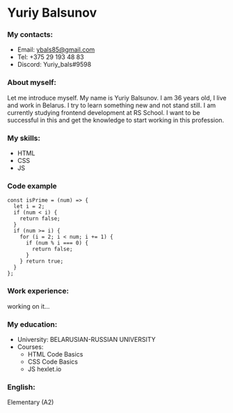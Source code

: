 # **Yuriy Balsunov**

### **My contacts:**
* Email: ybals85@gmail.com
* Tel: +375 29 193 48 83
* Discord: Yuriy_bals#9598

### **About myself:**

Let me introduce myself. 
My name is Yuriy Balsunov. I am 36 years old, I live and work in Belarus. I try to learn something new and not stand still. I am currently studying frontend development at RS School. I want to be successful in this and get the knowledge to start working in this profession.

### **My skills:**

* HTML 
* CSS
* JS

### **Code example**

``` 
const isPrime = (num) => {
  let i = 2;
  if (num < i) {
    return false;
  }
  if (num >= i) {
    for (i = 2; i < num; i += 1) {
      if (num % i === 0) {
        return false;
      }
    } return true;
  }
};
```
### **Work experience:**

working on it...
### **My education:**

* University: BELARUSIAN-RUSSIAN UNIVERSITY
* Courses: 
    * HTML Code Basics 
    * CSS  Code Basics
    * JS   hexlet.io

### **English:**

Elementary (A2)




